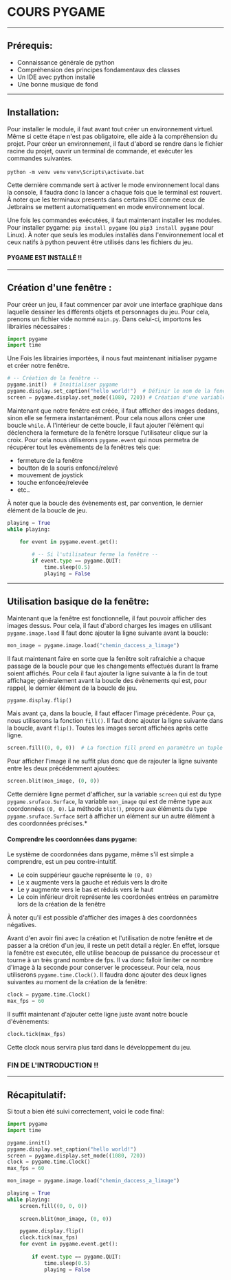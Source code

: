 # COURS PYGAME

---
## Prérequis: 
- Connaissance générale de python
- Compréhension des principes fondamentaux des classes
- Un IDE avec python installé
- Une bonne musique de fond

---
## Installation:

Pour installer le module, il faut avant tout créer un environnement virtuel.
Même si cette étape n'est pas obligatoire, elle aide à la compréhension du projet.
Pour créer un environnement, il faut d'abord se rendre dans le fichier racine du projet,
ouvrir un terminal de commande, et exécuter les commandes suivantes.

```python -m venv venv```
```venv\Scripts\activate.bat```

Cette dernière commande sert à activer le mode environnement local dans la console, il faudra donc la lancer a chaque fois que le terminal est rouvert.
À noter que les terminaux presents dans certains IDE comme ceux de Jetbrains se mettent automatiquement en mode environnement local.

Une fois les commandes exécutées, il faut maintenant installer les modules. Pour installer pygame: ```pip install pygame``` (ou ```pip3 install pygame``` pour Linux).
À noter que seuls les modules installés dans l'environnement local et ceux natifs à python peuvent être utilisés dans les fichiers du jeu.

#### PYGAME EST INSTALLÉ !!

---

## Création d'une fenêtre :

Pour créer un jeu, il faut commencer par avoir une interface graphique dans
laquelle dessiner les différents objets et personnages du jeu. Pour cela, prenons un fichier vide nommé ```main.py```. Dans celui-ci, importons les librairies nécessaires :
```python
import pygame
import time
```

Une Fois les librairies importées, il nous faut maintenant initialiser pygame et créer notre fenêtre.

```python
# -- Création de la fenêtre --
pygame.init()  # Innitialiser pygame
pygame.display.set_caption("hello world!")  # Définir le nom de la fenêtre
screen = pygame.display.set_mode((1080, 720)) # Création d'une variable screen qui sera notre fenêtre au dimentions 1080x720
```

Maintenant que notre fenêtre est créée, il faut afficher des images dedans, sinon elle se fermera instantanément.
Pour cela nous allons créer une boucle ```while```. À l'intérieur de cette boucle, il faut ajouter l'élément qui déclenchera la fermeture de la fenêtre lorsque l'utilisateur clique sur la croix.
Pour cela nous utiliserons ```pygame.event``` qui nous permetra de récupérer tout les evènements de la fenêtres tels que:
- fermeture de la fenêtre
- boutton de la souris enfoncé/relevé
- mouvement de joystick
- touche enfoncée/relevée
- etc..

À noter que la boucle des évènements est, par convention, le dernier élément de la boucle de jeu.

```python
playing = True
while playing:

    for event in pygame.event.get():
        
        # -- Si l'utilisateur ferme la fenêtre --
        if event.type == pygame.QUIT:
            time.sleep(0.5)
            playing = False
```
---
## Utilisation basique de la fenêtre:
Maintenant que la fenêtre est fonctionnelle, il faut pouvoir afficher des images dessus. Pour cela, il faut d'abord charges les images en utilisant ```pygame.image.load```
Il faut donc ajouter la ligne suivante avant la boucle:
```python
mon_image = pygame.image.load("chemin_daccess_a_limage")
```
Il faut maintenant faire en sorte que la fenêtre soit rafraichie a chaque passage de la boucle pour que les changements effectués durant la frame soient affichés.
Pour cela il faut ajouter la ligne suivante à la fin de tout affichage; généralement avant la boucle des évènements qui est, pour rappel, le dernier élément de la boucle de jeu.

```python
pygame.display.flip()
```

Mais avant ça, dans la boucle, il faut effacer l'image précédente. Pour ça, nous utiliserons la fonction ```fill()```. Il faut donc ajouter la ligne suivante dans la boucle, avant ```flip()```. Toutes les images seront affichées après cette ligne.

```python
screen.fill((0, 0, 0))  # La fonction fill prend en paramètre un tuple qui correspond a une valeur RGB
```

Pour afficher l'image il ne suffit plus donc que de rajouter la ligne suivante entre les deux précédemment ajoutées:
```python
screen.blit(mon_image, (0, 0))
```
Cette dernière ligne permet d'afficher, sur la variable ```screen``` qui est du type ```pygame.sruface.Surface```, la variable ```mon_image``` qui est de même type aux coordonnées ```(0, 0)```.
La méthode ```blit()```, propre aux éléments du type ```pygame.sruface.Surface``` sert à afficher un élément sur un autre élément à des coordonnées précises.*

#### Comprendre les coordonnées dans pygame:
Le système de coordonnées dans pygame, même s'il est simple a comprendre, est un peu contre-intuitif.
- Le coin suppérieur gauche représente le ```(0, 0)```
- Le x augmente vers la gauche et réduis vers la droite
- Le y augmente vers le bas et réduis vers le haut
- Le coin inférieur droit représente les coordonées entrées en paramètre lors de la création de la fenêtre

À noter qu'il est possible d'afficher des images à des coordonnées négatives.


Avant d'en avoir fini avec la création et l'utilisation de notre fenêtre et de passer a la crétion d'un jeu, il reste un petit detail a régler.
En effet, lorsque la fenêtre est executée, elle utilise beacoup de puissance du processeur et tourne à un très grand nombre de fps.
Il va donc falloir limiter ce nombre d'image à la seconde pour conserver le processeur. Pour cela, nous utiliserons ```pygame.time.Clock()```.
Il faudra donc ajouter des deux lignes suivantes au moment de la création de la fenêtre:

```python
clock = pygame.time.Clock()
max_fps = 60
```
Il suffit maintenant d'ajouter cette ligne juste avant notre boucle d'évènements:
```python
clock.tick(max_fps)
```

Cette clock nous servira plus tard dans le développement du jeu.

### FIN DE L'INTRODUCTION !!

---

## Récapitulatif:

Si tout a bien été suivi correctement, voici le code final:

```python
import pygame
import time

pygame.innit()
pygame.display.set_caption("hello world!")
screen = pygame.display.set_mode((1080, 720))
clock = pygame.time.Clock()
max_fps = 60

mon_image = pygame.image.load("chemin_daccess_a_limage")

playing = True
while playing:
    screen.fill((0, 0, 0))
    
    screen.blit(mon_image, (0, 0))

    pygame.display.flip()
    clock.tick(max_fps)
    for event in pygame.event.get():
        
        if event.type == pygame.QUIT:
            time.sleep(0.5)
            playing = False
```

